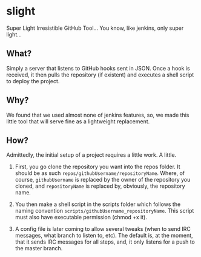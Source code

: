 slight
======

Super Light Irresistible GitHub Tool... You know, like jenkins, only super light...

## What? ##

Simply a server that listens to GitHub hooks sent in JSON. Once a hook is received, 
it then pulls the repository (if existent) and executes a shell script to deploy the project.

## Why? ##

We found that we used almost none of jenkins features, so, we made this little tool that 
will serve fine as a lightweight replacement.

## How? ##

Admittedly, the initial setup of a project requires a little work. A little.

1) First, you go clone the repository you want into the repos folder. It should be as such `repos/githubUsername/repositoryName`. Where, of course, `githubUsername` is replaced by the owner of the repository you cloned, and `repositoryName` is replaced by, obviously, the repository name.

2) You then make a shell script in the scripts folder which follows the naming convention `scripts/githubUsername_repositoryName`. This script must also have executable permission (chmod +x it).

3) A config file is later coming to allow several tweaks (when to send IRC messages, what branch to listen to, etc). The default is, at the moment, that it sends IRC messages for all steps, and, it only listens for a push to the master branch.

